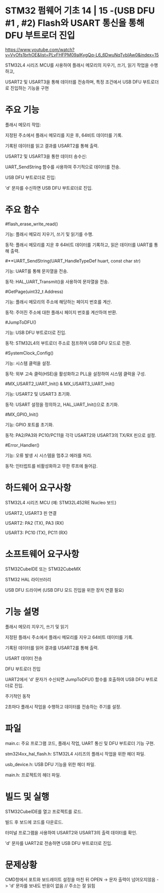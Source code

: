 # STM32 펌웨어 기초 14 | 15 -(USB DFU #1 , #2) Flash와 USART 통신을 통해 DFU 부트로더 진입 

https://www.youtube.com/watch?v=VyOfs1brhOE&list=PLvFHFPM09alKygQq-L6_6DwuNqTybIAw0&index=15

STM32L4 시리즈 MCU를 사용하여 플래시 메모리의 지우기, 쓰기, 읽기 작업을 수행하고,

USART2 및 USART3을 통해 데이터를 전송하며, 특정 조건에서 USB DFU 부트로더로 진입하는 기능을 구현

# 주요 기능
플래시 메모리 작업:

지정된 주소에서 플래시 메모리를 지운 후, 64비트 데이터를 기록.

기록된 데이터를 읽고 결과를 USART2를 통해 출력.

USART2 및 USART3을 통한 데이터 송수신:

UART_SendString 함수를 사용하여 주기적으로 데이터를 전송.

USB DFU 부트로더로 진입:

'd' 문자를 수신하면 USB DFU 부트로더로 진입.

# 주요 함수

#flash_erase_write_read()

기능: 플래시 메모리 지우기, 쓰기 및 읽기를 수행.

동작: 플래시 메모리를 지운 후 64비트 데이터를 기록하고, 읽은 데이터를 UART를 통해 출력.


#**UART_SendString(UART_HandleTypeDef huart, const char str)

기능: UART를 통해 문자열을 전송.

동작: HAL_UART_Transmit()을 사용하여 문자열을 전송.


#GetPage(uint32_t Address)

기능: 플래시 메모리의 주소에 해당하는 페이지 번호를 계산.

동작: 주어진 주소에 대한 플래시 페이지 번호를 계산하여 반환.


#JumpToDFU()

기능: USB DFU 부트로더로 진입.

동작: STM32L4의 부트로더 주소로 점프하여 USB DFU 모드로 전환.


#SystemClock_Config()

기능: 시스템 클럭을 설정.

동작: 외부 고속 클럭(HSE)을 활성화하고 PLL을 설정하여 시스템 클럭을 구성.


#MX_USART2_UART_Init() & MX_USART3_UART_Init()

기능: USART2 및 USART3 초기화.

동작: USART 설정을 정의하고, HAL_UART_Init()으로 초기화.


#MX_GPIO_Init()

기능: GPIO 포트를 초기화.

동작: PA2/PA3와 PC10/PC11을 각각 USART2와 USART3의 TX/RX 핀으로 설정.


#Error_Handler()

기능: 오류 발생 시 시스템을 멈추고 에러를 처리.

동작: 인터럽트를 비활성화하고 무한 루프에 들어감.


# 하드웨어 요구사항
STM32L4 시리즈 MCU (예: STM32L452RE Nucleo 보드)

USART2, USART3 핀 연결

USART2: PA2 (TX), PA3 (RX)

USART3: PC10 (TX), PC11 (RX)

# 소프트웨어 요구사항
STM32CubeIDE 또는 STM32CubeMX

STM32 HAL 라이브러리

USB DFU 드라이버 (USB DFU 모드 진입을 위한 장치 연결 필요)

# 기능 설명
플래시 메모리 지우기, 쓰기 및 읽기

지정된 플래시 주소에서 플래시 메모리를 지우고 64비트 데이터를 기록.

기록된 데이터를 읽어 결과를 USART2를 통해 출력.

USART 데이터 전송

DFU 부트로더 진입

UART2에서 'd' 문자가 수신되면 JumpToDFU() 함수를 호출하여 USB DFU 부트로더로 진입.

주기적인 동작

2초마다 플래시 작업을 수행하고 데이터를 전송하는 주기를 설정.

# 파일 
main.c: 주요 프로그램 코드, 플래시 작업, UART 통신 및 DFU 부트로더 기능 구현.

stm32l4xx_hal_flash.h: STM32L4 시리즈의 플래시 작업을 위한 헤더 파일.

usb_device.h: USB DFU 기능을 위한 헤더 파일.

main.h: 프로젝트의 헤더 파일.

# 빌드 및 실행
STM32CubeIDE를 열고 프로젝트를 로드.

빌드 후 보드에 코드를 다운로드.

터미널 프로그램을 사용하여 USART2와 USART3의 출력 데이터를 확인.

'd' 문자를 UART2로 전송하면 USB DFU 부트로더로 진입.

# 문제상황

CMD창에서 포트와 보드레이트 설정을 마친 뒤 OPEN -> 문자 출력이 넘어오지않음 -> 'd' 문자를 보내도 반응이 없음 // 주소는 잘 읽힘 
